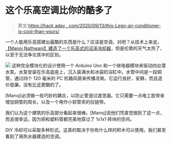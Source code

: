 # 这个乐高空调比你的酷多了

> 原文:[https://hack aday . com/2020/09/13/this-Lego-air-conditioner-is-cool-than-yours/](https://hackaday.com/2020/09/13/this-lego-air-conditioner-is-cooler-than-yours/)

一个人能用乐高搭建出最酷的东西是什么？应该是空调，对吧？从技术上来说，[【Manoj Nathwani】建造了一个乐高式的沼泽冷却器](https://manoj.ninja/articles/2020/08/20/building-an-air-conditioning-unit-out-of-lego)，但是伦敦的天气太热了，以至于无法争论其中的区别。

[![](../Images/672678cbbf632239b82524d56d3fe799.png)](https://hackaday.com/wp-content/uploads/2020/09/lego-ac-guts.jpg) 这种完全模块化的设计使用一个 Arduino Uno 和一个继电器模块来驱动四台潜水泵。水泵安装在乐高底座上，沉入装满水和冰袋的浴缸中。水管中间是一段铜管，通过四个 120 毫米的 PC 机箱风扇来传播凉爽。它运行良好，安静，而且造价低廉。没有比这更酷的了。

[Manoj]必须做一些巧妙的耦合，以防止管道过渡泄漏。它只需要一点电工胶带来增加铜管的周长，以及一个用作小软管夹的拉链带。

我们认为这个建筑的乐高部分看起来很棒。[Manoj]说他们凭直觉做到了这一点，而且很幸运，因为铜和塑料管都完美地穿过了 1x1x1 砖块的空间。

DIY 冷却可以采取多种形式。这真的取决于你有什么样的积木可以使用。我们甚至看到了用热水器建造的空调。